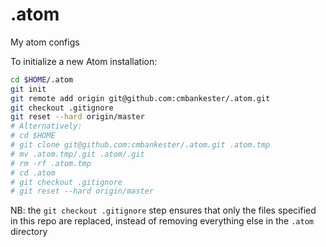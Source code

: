 # .atom
My atom configs

To initialize a new Atom installation:
```bash
cd $HOME/.atom
git init
git remote add origin git@github.com:cmbankester/.atom.git
git checkout .gitignore
git reset --hard origin/master
# Alternatively:
# cd $HOME
# git clone git@github.com:cmbankester/.atom.git .atom.tmp
# mv .atom.tmp/.git .atom/.git
# rm -rf .atom.tmp
# cd .atom
# git checkout .gitignore
# git reset --hard origin/master
```

NB: the `git checkout .gitignore` step ensures that only the files specified in this repo are replaced, instead of removing everything else in the `.atom` directory
